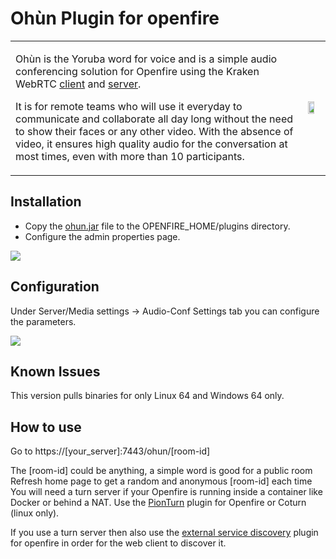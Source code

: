 # Ohùn Plugin for openfire

<table><tr>
<td>
<p>Ohùn is the Yoruba word for voice and is a simple audio conferencing solution for Openfire using the Kraken WebRTC <a href=https://github.com/MixinNetwork/kraken>client</a> and <a href=https://github.com/MixinNetwork/kraken.fm>server</a>.</p>

<p>It is for remote teams who will use it everyday to communicate and collaborate all day long without the need to show their faces or any other video. With the absence of video, it ensures high quality audio for the conversation at most times, even with more than 10 participants.</p>
</td>
<td><img width="70%" src="https://github.com/igniterealtime/openfire-ohun-plugin/raw/master/ohun.png" /></td>
</tr></table>

## Installation

- Copy the [ohun.jar](https://github.com/igniterealtime/openfire-ohun-plugin/releases/download/v0.0.1/ohun.jar) file to the OPENFIRE_HOME/plugins directory.
- Configure the admin properties page.

<img src=https://user-images.githubusercontent.com/110731/93486376-0787aa80-f8fc-11ea-8c73-e1fb622fe157.png />


## Configuration

Under Server/Media settings -> Audio-Conf Settings tab you can configure the parameters.

<img src=https://user-images.githubusercontent.com/110731/93486413-12dad600-f8fc-11ea-9933-b3fa3043aaf8.png />

## Known Issues

This version pulls binaries for only Linux 64 and Windows 64 only.

## How to use

Go to https://[your_server]:7443/ohun/[room-id]

The [room-id] could be anything, a simple word is good for a public room
Refresh home page to get a random and anonymous [room-id] each time
You will need a turn server if your Openfire is running inside a container like Docker or behind a NAT. Use the [PionTurn](https://github.com/igniterealtime/openfire-pionturn-plugin/releases) plugin for Openfire or Coturn (linux only). 

If you use a turn server then also use the [external service discovery](https://github.com/igniterealtime/openfire-externalservicediscovery-plugin) plugin for openfire in order for the web client to discover it.
